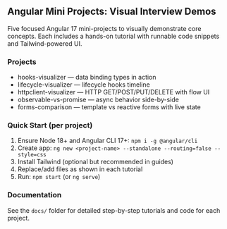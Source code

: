 ## Angular Mini Projects: Visual Interview Demos

Five focused Angular 17 mini-projects to visually demonstrate core concepts. Each includes a hands-on tutorial with runnable code snippets and Tailwind-powered UI.

### Projects
- hooks-visualizer — data binding types in action
- lifecycle-visualizer — lifecycle hooks timeline
- httpclient-visualizer — HTTP GET/POST/PUT/DELETE with flow UI
- observable-vs-promise — async behavior side-by-side
- forms-comparison — template vs reactive forms with live state

### Quick Start (per project)
1) Ensure Node 18+ and Angular CLI 17+: `npm i -g @angular/cli`
2) Create app: `ng new <project-name> --standalone --routing=false --style=css`
3) Install Tailwind (optional but recommended in guides)
4) Replace/add files as shown in each tutorial
5) Run: `npm start` (or `ng serve`)

### Documentation
See the `docs/` folder for detailed step-by-step tutorials and code for each project.



